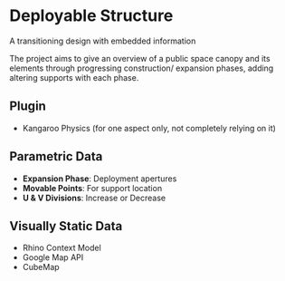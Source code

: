 # Deployable Structure
A transitioning design with embedded information

The project aims to give an overview of a public space canopy and its elements through progressing construction/ expansion phases, adding altering supports with each phase.

## Plugin
- Kangaroo Physics (for one aspect only, not completely relying on it)

## Parametric Data
- **Expansion Phase**: Deployment apertures
- **Movable Points**: For support location
- **U & V Divisions**: Increase or Decrease

## Visually Static Data
- Rhino Context Model
- Google Map API
- CubeMap
